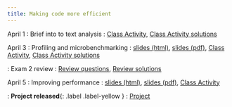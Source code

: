 ```yaml
---
title: Making code more efficient
---
```


April 1
: Brief into to text analysis
  : [Class Activity](https://sta279-s24.github.io/class_activities/ca_lecture_23.html), [Class Activity solutions](https://sta279-s24.github.io/class_activities/ca_lecture_23_solutions.html)
  
April 3
: Profiling and microbenchmarking
  : [slides (html)](https://sta279-s24.github.io/slides/lecture_24.html), [slides (pdf)](https://sta279-s24.github.io/slides/lecture_24.pdf), [Class Activity](https://sta279-s24.github.io/class_activities/ca_lecture_24.html), [Class Activity solutions](https://sta279-s24.github.io/class_activities/ca_lecture_24_solutions.html)
  
: Exam 2 review
  : [Review questions](https://sta279-s24.github.io/class_activities/exam_2_review.html), [Review solutions](https://sta279-s24.github.io/class_activities/exam_2_review_solutions.html)

April 5
: Improving performance
  : [slides (html)](https://sta279-s24.github.io/slides/lecture_25.html), [slides (pdf)](https://sta279-s24.github.io/slides/lecture_25.pdf), [Class Activity](https://sta279-s24.github.io/class_activities/ca_lecture_25.html)
  
: **Project released**{: .label .label-yellow }
  : [Project](https://sta279-s24.github.io/homework/project_1.html)